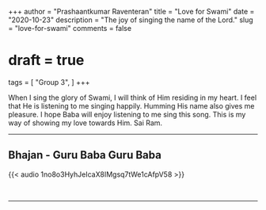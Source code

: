 +++
author = "Prashaantkumar Raventeran"
title = "Love for Swami"
date = "2020-10-23"
description = "The joy of singing the name of the Lord."
slug = "love-for-swami"
comments = false
# draft = true
tags = [
    "Group 3",
]
+++

When I sing the glory of Swami, I will think of Him residing in my heart. I feel that He is listening to me singing happily. Humming His name also gives me pleasure. I hope Baba will enjoy listening to me sing this song. This is my way of showing my love towards Him. Sai Ram.

---

## Bhajan - Guru Baba Guru Baba

{{< audio 1no8o3HyhJeIcaX8IMgsq7tWe1cAfpV58 >}}

<br>

---
